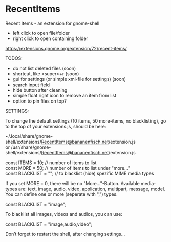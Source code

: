 # RecentItems
Recent Items - an extension for gnome-shell
- left click to open file/folder
- right click to open containing folder

https://extensions.gnome.org/extension/72/recent-items/

TODOS:
- do not list deleted files (soon)
- shortcut, like \<super\>+r (soon)
- gui for settings (or simple xml-file for settings) (soon)
- search input field
- hide button after cleaning
- simple float right icon to remove an item from list
- option to pin files on top?

SETTINGS:

To change the default settings (10 items, 50 more-items, no blacklisting), go to the top of your extensions.js, should be here:

~/.local/share/gnome-shell/extensions/RecentItems@bananenfisch.net/extension.js  
or /usr/share/gnome-shell/extensions/RecentItems@bananenfisch.net/extension.js

const ITEMS = 10;       // number of items to list  
const MORE = 50;        // number of items to list under "more..."  
const BLACKLIST = "";   // to blacklist (hide) spezific MIME media types

If you set MORE = 0, there will be no "More..."-Button. Available media-types are: text, image, audio, video, application, multipart, message, model. You can define one or more (seperate with ",") types.

const BLACKLIST = "image";

To blacklist all images, videos and audios, you can use:
	
const BLACKLIST = "image,audio,video";

Don’t forget to restart the shell, after changing settings...
